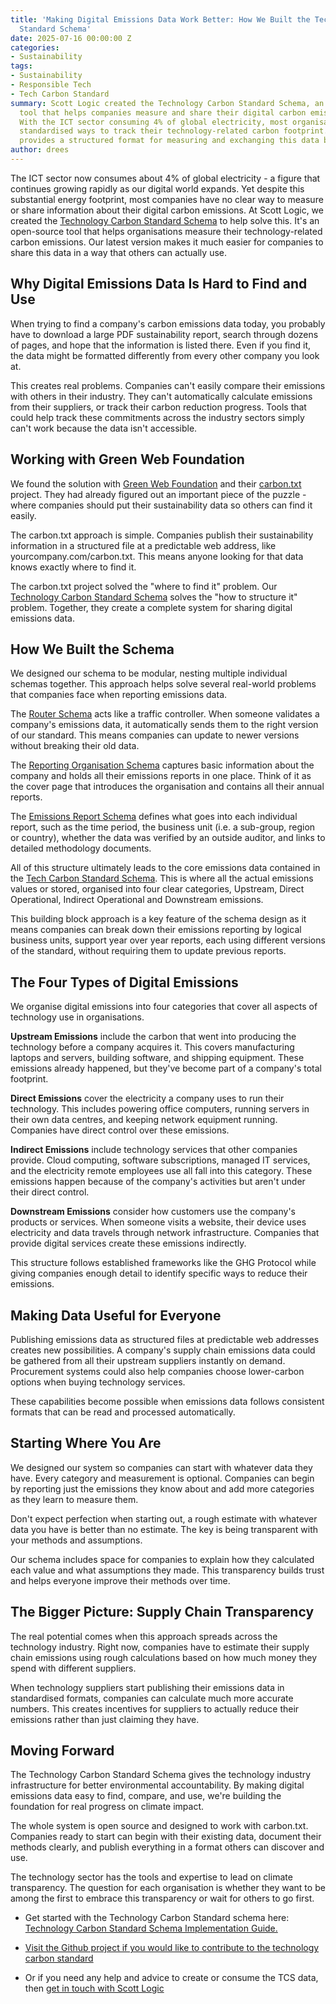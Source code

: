 ```yaml
---
title: 'Making Digital Emissions Data Work Better: How We Built the Technology Carbon
  Standard Schema'
date: 2025-07-16 00:00:00 Z
categories:
- Sustainability
tags:
- Sustainability
- Responsible Tech
- Tech Carbon Standard
summary: Scott Logic created the Technology Carbon Standard Schema, an open-source
  tool that helps companies measure and share their digital carbon emissions data.
  With the ICT sector consuming 4% of global electricity, most organisations lack
  standardised ways to track their technology-related carbon footprint. The schema
  provides a structured format for measuring and exchanging this data between companies.
author: drees
---
```


The ICT sector now consumes about 4% of global electricity - a figure that continues growing rapidly as our digital world expands. Yet despite this substantial energy footprint, most companies have no clear way to measure or share information about their digital carbon emissions.
At Scott Logic, we created the [Technology Carbon Standard Schema](https://www.techcarbonstandard.org/schemas/implementation-guide) to help solve this. It's an open-source tool that helps organisations measure their technology-related carbon emissions. Our latest version makes it much easier for companies to share this data in a way that others can actually use.


## Why Digital Emissions Data Is Hard to Find and Use

When trying to find a company's carbon emissions data today, you probably have to download a large PDF sustainability report, search through dozens of pages, and hope that the information is listed there. Even if you find it, the data might be formatted differently from every other company you look at.

This creates real problems. Companies can't easily compare their emissions with others in their industry. They can't automatically calculate emissions from their suppliers, or track their carbon reduction progress. Tools that could help track these commitments across the industry sectors simply can't work because the data isn't accessible.


## Working with Green Web Foundation

We found the solution with [Green Web Foundation](https://www.thegreenwebfoundation.org/) and their [carbon.txt](https://carbontxt.org/) project. They had already figured out an important piece of the puzzle - where companies should put their sustainability data so others can find it easily.

The carbon.txt approach is simple. Companies publish their sustainability information in a structured file at a predictable web address, like yourcompany.com/carbon.txt. This means anyone looking for that data knows exactly where to find it.

The carbon.txt project solved the "where to find it" problem. Our [Technology Carbon Standard Schema](https://www.techcarbonstandard.org/schemas/implementation-guide) solves the "how to structure it" problem. Together, they create a complete system for sharing digital emissions data.


## How We Built the Schema

We designed our schema to be modular, nesting multiple individual schemas together. This approach helps solve several real-world problems that companies face when reporting emissions data.

The [Router Schema](https://www.techcarbonstandard.org/schemas/router/) acts like a traffic controller. When someone validates a company's emissions data, it automatically sends them to the right version of our standard. This means companies can update to newer versions without breaking their old data.

The [Reporting Organisation Schema](https://www.techcarbonstandard.org/schemas/reporting-organisation/v0-1-0) captures basic information about the company and holds all their emissions reports in one place. Think of it as the cover page that introduces the organisation and contains all their annual reports.

The [Emissions Report Schema](https://www.techcarbonstandard.org/schemas/emissions-report/v0-0-1) defines what goes into each individual report,  such as the time period, the business unit (i.e. a sub-group, region or country), whether the data was verified by an outside auditor, and links to detailed methodology documents.

All of this structure ultimately leads to the core emissions data contained in the [Tech Carbon Standard Schema](https://www.techcarbonstandard.org/schemas/tech-carbon-standard/v0-0-1). This is where all the actual emissions values or stored, organised into four clear categories, Upstream, Direct Operational, Indirect Operational and Downstream emissions.

This building block approach is a key feature of the schema design as it means companies can break down their emissions reporting by logical business units, support year over year reports,  each using different versions of the standard, without requiring them to update previous reports.


## The Four Types of Digital Emissions

We organise digital emissions into four categories that cover all aspects of technology use in organisations.

**Upstream Emissions** include the carbon that went into producing the technology before a company acquires it. This covers manufacturing laptops and servers, building software, and shipping equipment. These emissions already happened, but they've become part of a company's total footprint.

**Direct Emissions** cover the electricity a company uses to run their technology. This includes powering office computers, running servers in their own data centres, and keeping network equipment running. Companies have direct control over these emissions.

**Indirect Emissions** include technology services that other companies provide. Cloud computing, software subscriptions, managed IT services, and the electricity remote employees use all fall into this category. These emissions happen because of the company's activities but aren't under their direct control.

**Downstream Emissions** consider how customers use the company's products or services. When someone visits a website, their device uses electricity and data travels through network infrastructure. Companies that provide digital services create these emissions indirectly.

This structure follows established frameworks like the GHG Protocol while giving companies enough detail to identify specific ways to reduce their emissions.


## Making Data Useful for Everyone

Publishing emissions data as structured files at predictable web addresses creates new possibilities. A company's supply chain emissions data could be gathered from all their upstream suppliers instantly on demand. Procurement systems could also help companies choose lower-carbon options when buying technology services.

These capabilities become possible when emissions data follows consistent formats that can be read and processed automatically.


## Starting Where You Are

We designed our system so companies can start with whatever data they have. Every category and measurement is optional. Companies can begin by reporting just the emissions they know about and add more categories as they learn to measure them.

Don't expect perfection when starting out, a rough estimate with whatever data you have is better than no estimate. The key is being transparent with your methods and assumptions.

Our schema includes space for companies to explain how they calculated each value and what assumptions they made. This transparency builds trust and helps everyone improve their methods over time.


## The Bigger Picture: Supply Chain Transparency

The real potential comes when this approach spreads across the technology industry. Right now, companies have to estimate their supply chain emissions using rough calculations based on how much money they spend with different suppliers.

When technology suppliers start publishing their emissions data in standardised formats, companies can calculate much more accurate numbers. This creates incentives for suppliers to actually reduce their emissions rather than just claiming they have.


## Moving Forward
The Technology Carbon Standard Schema gives the technology industry infrastructure for better environmental accountability. By making digital emissions data easy to find, compare, and use, we're building the foundation for real progress on climate impact.

The whole system is open source and designed to work with carbon.txt. Companies ready to start can begin with their existing data, document their methods clearly, and publish everything in a format others can discover and use.

The technology sector has the tools and expertise to lead on climate transparency. The question for each organisation is whether they want to be among the first to embrace this transparency or wait for others to go first.

- Get started with the Technology Carbon Standard schema here: [Technology Carbon Standard Schema Implementation Guide.](https://www.techcarbonstandard.org/schemas/implementation-guide)

- [Visit the Github project if you would like to contribute to the technology carbon standard](https://github.com/ScottLogic/Technology-Carbon-Standard)

- Or if you need any help and advice to create or consume the TCS data, then [get in touch with Scott Logic](https://www.scottlogic.com/contact-us)
